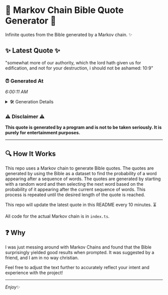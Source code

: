 # 📖 Markov Chain Bible Quote Generator 📖

Infinite quotes from the Bible generated by a Markov chain. ✨

## ✨ Latest Quote ✨
"somewhat more of our authority, which the lord hath given us for edification, and not for your destruction, i should not be ashamed: 10:9"

### ⏰ Generated At
*6:00:11 AM*

<details>
    <summary>🛠️ Generation Details</summary>
    <p>
        <strong>🌱 Seed:</strong> somewhat<br>
        <strong>🔄 Iterations:</strong> 23<br>
        <strong>📜 Context History:</strong><br>[ somewhat ]: more<br>[ somewhat, more ]: of<br>[ somewhat, more, of ]: our<br>[ somewhat, more, of, our ]: authority,<br>[ somewhat, more, of, our, authority, ]: which<br>[ somewhat, more, of, our, authority,, which ]: the<br>[ more, of, our, authority,, which, the ]: lord<br>[ of, our, authority,, which, the, lord ]: hath<br>[ our, authority,, which, the, lord, hath ]: given<br>[ authority,, which, the, lord, hath, given ]: us<br>[ which, the, lord, hath, given, us ]: for<br>[ the, lord, hath, given, us, for ]: edification,<br>[ lord, hath, given, us, for, edification, ]: and<br>[ hath, given, us, for, edification,, and ]: not<br>[ given, us, for, edification,, and, not ]: for<br>[ us, for, edification,, and, not, for ]: your<br>[ for, edification,, and, not, for, your ]: destruction,<br>[ edification,, and, not, for, your, destruction, ]: i<br>[ and, not, for, your, destruction,, i ]: should<br>[ not, for, your, destruction,, i, should ]: not<br>[ for, your, destruction,, i, should, not ]: be<br>[ your, destruction,, i, should, not, be ]: ashamed:<br>[ destruction,, i, should, not, be, ashamed: ]: 10:9<br>
    </p>
</details>

### ⚠️ Disclaimer ⚠️
**This quote is generated by a program and is not to be taken seriously. It is purely for entertainment purposes.**

---

## 🔍 How It Works

This repo uses a Markov chain to generate Bible quotes. The quotes are generated by using the Bible as a dataset to find the probability of a word appearing after a sequence of words. The quotes are generated by starting with a random word and then selecting the next word based on the probability of it appearing after the current sequence of words. This process is repeated until the desired length of the quote is reached.

This repo will update the latest quote in this README every 10 minutes. ⏳

All code for the actual Markov chain is in `index.ts`.

## ❓ Why

I was just messing around with Markov Chains and found that the Bible surprisingly yielded good results when prompted. 
It was suggested by a friend, and I am in no way christian.

Feel free to adjust the text further to accurately reflect your intent and experience with the project!

---

*Enjoy*✨
